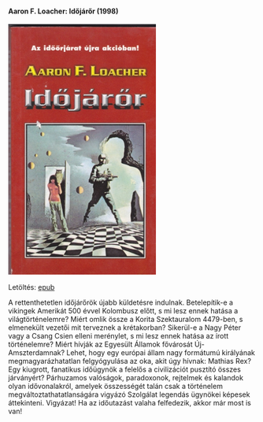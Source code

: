 #### <a name="id_999">Aaron F. Loacher: Időjárőr (1998)</a>
<img src="https://github.com/BercziSandor/calibre_lib/raw/main/Aaron%20F.%20Loacher/Idojaror%20%28999%29/cover.jpg" alt="cover" width="300"/>

Letöltés: [epub](https://github.com/BercziSandor/calibre_lib/raw/main/Aaron%20F.%20Loacher/Idojaror%20%28999%29/Idojaror%20-%20Aaron%20F.%20Loacher.epub)
<div>
<p>A rettenthetetlen időjárőrök újabb küldetésre indulnak. Betelepítik-e a vikingek Amerikát 500 évvel Kolombusz előtt, s mi lesz ennek hatása a világtörténelemre? Miért omlik össze a Korita Szektauralom 4479-ben, s elmenekült vezetői mit terveznek a krétakorban? Sikerül-e a Nagy Péter vagy a Csang Csien elleni merénylet, s mi lesz ennek hatása az írott történelemre? Miért hívják az Egyesült Államok fővárosát Új-Amszterdamnak? Lehet, hogy egy európai állam nagy formátumú királyának megmagyarázhatatlan felgyógyulása az oka, akit úgy hívnak: Mathias Rex? Egy kiugrott, fanatikus időügynök a felelős a civilizációt pusztító összes járványért? Párhuzamos valóságok, paradoxonok, rejtelmek és kalandok olyan idővonalakról, amelyek összességét talán csak a történelem megváltoztathatatlanságára vigyázó Szolgálat legendás ügynökei képesek áttekinteni. Vigyázat! Ha az időutazást valaha felfedezik, akkor már most is van!</p></div>

